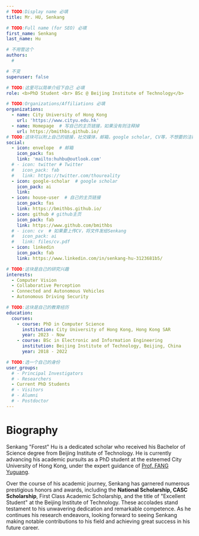 ```yaml
---
# TODO:Display name 必填
title: Mr. HU, Senkang  

# TODO:Full name (for SEO) 必填
first_name: Senkang  
last_name: Hu

# 不用管这个
authors:
  # 

# 不变
superuser: false

# TODO:这里可以简单介绍下自己 必填
role: <b>PhD Student <br> BSc @ Beijing Institute of Technology</b>

# TODO:Organizations/Affiliations 必填
organizations:
  - name: City University of Hong Kong 
    url: 'https://www.cityu.edu.hk'
  - name: Homepage  # 写自己的主页链接，如果没有则注释掉
    url: https://bmithbs.github.io/
# TODO:这块可以附上自己的链接，社交媒体，邮箱，google scholar, CV等，不想要的注释掉即可
social:
  - icon: envelope  # 邮箱
    icon_pack: fas
    link: 'mailto:huhbu@outlook.com'
  # - icon: twitter # Twitter
  #   icon_pack: fab  
  #   link: https://twitter.com/thoureality
  - icon: google-scholar  # google scholar
    icon_pack: ai
    link: 
  - icon: house-user  # 自己的主页链接
    icon_pack: fas
    link: https://bmithbs.github.io/
  - icon: github # github主页
    icon_pack: fab   
    link: https://www.github.com/bmithbs
  # - icon: cv  # 如果要上传CV，将文件发给Senkang
  #   icon_pack: ai
  #   link: files/cv.pdf
  - icon: linkedin 
    icon_pack: fab
    link: https://www.linkedin.com/in/senkang-hu-3123681b5/

# TODO:这块是自己的研究兴趣
interests:
  - Computer Vision
  - Collaborative Perception
  - Connected and Autonomous Vehicles
  - Autonomous Driving Security

# TODO:这块是自己的教育经历
education:
  courses:
    - course: PhD in Computer Science
      institution: City University of Hong Kong, Hong Kong SAR
      year: 2023 - Now
    - course: BSc in Electronic and Information Engineering 
      institution: Beijing Institute of Technology, Beijing, China
      year: 2018 - 2022

# TODO:选一个自己的身份
user_groups:
  # - Principal Investigators
  # - Researchers
  - Current PhD Students
  # - Visitors
  # - Alumni
  # - Postdoctor
---
```

<!-- TODO:写自己的Biography -->
# Biography
<!-- <p style="text-align:justify">  -->
Senkang "Forest" Hu is a dedicated scholar who received his Bachelor of Science degree from Beijing Institute of Technology. He is currently advancing his academic pursuits as a PhD student at the esteemed City University of Hong Kong, under the expert guidance of <a href="https://www.cs.cityu.edu.hk/~yugufang/">Prof. FANG Yuguang</a>. 

Over the course of his academic journey, Senkang has garnered numerous prestigious honors and awards, including the <b>National Scholarship, CASC Scholarship</b>, First Class Academic Scholarship, and the title of "Excellent Student" at the Beijing Institute of Technology. These accolades stand testament to his unwavering dedication and remarkable competence. As he continues his research endeavors, looking forward to seeing Senkang making notable contributions to his field and achieving great success in his future career.